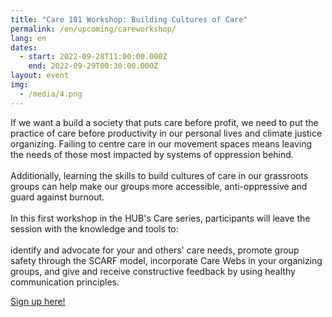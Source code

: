 ```yaml
---
title: "Care 101 Workshop: Building Cultures of Care"
permalink: /en/upcoming/careworkshop/
lang: en
dates:
  - start: 2022-09-28T11:00:00.000Z
    end: 2022-09-29T00:30:00.000Z
layout: event
img:
  - /media/4.png
---
```

If we want a build a society that puts care before profit, we need to put the practice of care before productivity in our personal lives and climate justice organizing. Failing to centre care in our movement spaces means leaving the needs of those most impacted by systems of oppression behind.\
\
Additionally, learning the skills to build cultures of care in our grassroots groups can help make our groups more accessible, anti-oppressive and guard against burnout.\
\
In this first workshop in the HUB's Care series, participants will leave the session with the knowledge and tools to:\
\
identify and advocate for your and others' care needs, promote group safety through the SCARF model, incorporate Care Webs in your organizing groups, and give and receive constructive feedback by using healthy communication principles. 

[S﻿ign up here!](https://us02web.zoom.us/meeting/register/tZEtcu-vpzojE9dP1UKLFG2_KTmou_OMApUq)